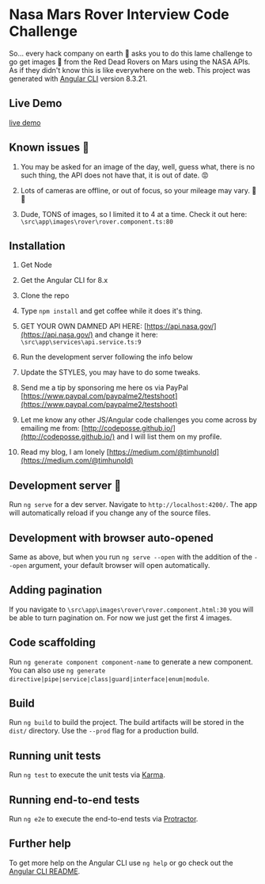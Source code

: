 # Nasa Mars Rover Interview Code Challenge

So... every hack company on earth :clown_face: asks you to do this lame challenge to go get images :camera_flash: from the Red Dead Rovers on Mars using the NASA APIs. As if they didn't know this is like everywhere on the web. This project was generated with [Angular CLI](https://github.com/angular/angular-cli) version 8.3.21.

## Live Demo
[live demo](https://codeposse.github.io/Mars-Rover-Code-Test/dist/)

## Known issues :memo:

1. You may be asked for an image of the day, well, guess what, there is no such thing, the API does not have that, it is out of date. :rage:

2. Lots of cameras are offline, or out of focus, so your mileage may vary. :camera_flash: :bug:

3. Dude, TONS of images, so I limited it to 4 at a time. Check it out here: `\src\app\images\rover\rover.component.ts:80`

## Installation

1. Get Node

2. Get the Angular CLI for 8.x

3. Clone the repo

4. Type `npm install` and get coffee while it does it's thing.
5. GET YOUR OWN DAMNED API HERE: [https://api.nasa.gov/](https://api.nasa.gov/) and change it here: `\src\app\services\api.service.ts:9`

6. Run the development server following the info below
7. Update the STYLES, you may have to do some tweaks.

8. Send me a tip by sponsoring me here os via PayPal [https://www.paypal.com/paypalme2/testshoot](https://www.paypal.com/paypalme2/testshoot)

9. Let me know any other JS/Angular code challenges you come across by emailing me from: [http://codeposse.github.io/](http://codeposse.github.io/) and I will list them on my profile.
10. Read my blog, I am lonely [https://medium.com/@timhunold](https://medium.com/@timhunold)

## Development server :rocket:

Run `ng serve` for a dev server. Navigate to `http://localhost:4200/`. The app will automatically reload if you change any of the source files.

## Development with browser auto-opened

Same as above, but when you run `ng serve --open` with the addition of the `--open` argument, your default browser will open automatically.

## Adding pagination

If you navigate to `\src\app\images\rover\rover.component.html:30` you will be able to turn pagination on. For now we just get the first 4 images.

## Code scaffolding

Run `ng generate component component-name` to generate a new component. You can also use `ng generate directive|pipe|service|class|guard|interface|enum|module`.

## Build

Run `ng build` to build the project. The build artifacts will be stored in the `dist/` directory. Use the `--prod` flag for a production build.

## Running unit tests

Run `ng test` to execute the unit tests via [Karma](https://karma-runner.github.io).

## Running end-to-end tests

Run `ng e2e` to execute the end-to-end tests via [Protractor](http://www.protractortest.org/).

## Further help

To get more help on the Angular CLI use `ng help` or go check out the [Angular CLI README](https://github.com/angular/angular-cli/blob/master/README.md).
